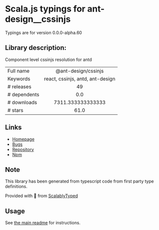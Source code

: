
# Scala.js typings for ant-design__cssinjs

Typings are for version 0.0.0-alpha.60

## Library description:
Component level cssinjs resolution for antd

|                    |                 |
| ------------------ | :-------------: |
| Full name          | @ant-design/cssinjs |
| Keywords           | react, cssinjs, antd, ant-design |
| # releases         | 49 |
| # dependents       | 0.0 |
| # downloads        | 7311.333333333333 |
| # stars            | 61.0 |

## Links
- [Homepage](https://github.com/ant-design/cssinjs)
- [Bugs](http://github.com/ant-design/cssinjs/issues)
- [Repository](https://github.com/ant-design/cssinjs)
- [Npm](https://www.npmjs.com/package/%40ant-design%2Fcssinjs)
    


## Note
This library has been generated from typescript code from first party type definitions.

Provided with :purple_heart: from [ScalablyTyped](https://github.com/oyvindberg/ScalablyTyped)

## Usage
See [the main readme](../../readme.md) for instructions.


